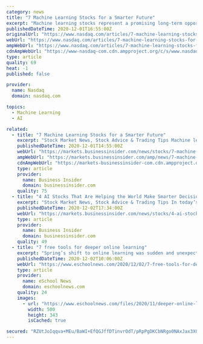 ```yaml
---
category: news
title: "7 Machine Learning Stocks for a Smarter Future"
excerpt: "Machine learning stocks represent a promising long-term opportunity for investors. And they are not just about red-hot startups. There are also a myriad of mature operators that should benefit investors."
publishedDateTime: 2020-12-01T16:55:00Z
originalUrl: "https://www.nasdaq.com/articles/7-machine-learning-stocks-for-a-smarter-future-2020-12-01"
webUrl: "https://www.nasdaq.com/articles/7-machine-learning-stocks-for-a-smarter-future-2020-12-01"
ampWebUrl: "https://www.nasdaq.com/articles/7-machine-learning-stocks-for-a-smarter-future-2020-12-01?amp"
cdnAmpWebUrl: "https://www-nasdaq-com.cdn.ampproject.org/c/s/www.nasdaq.com/articles/7-machine-learning-stocks-for-a-smarter-future-2020-12-01?amp"
type: article
quality: 69
heat: -1
published: false

provider:
  name: Nasdaq
  domain: nasdaq.com

topics:
  - Machine Learning
  - AI

related:
  - title: "7 Machine Learning Stocks for a Smarter Future"
    excerpt: "Stock Market News, Stock Advice & Trading Tips Machine learning stocks represent a promising long-term opportunity for"
    publishedDateTime: 2020-12-01T14:55:00Z
    webUrl: "https://markets.businessinsider.com/news/stocks/7-machine-learning-stocks-for-a-smarter-future-1029854817"
    ampWebUrl: "https://markets.businessinsider.com/amp/news/7-machine-learning-stocks-for-a-smarter-future-1029854817"
    cdnAmpWebUrl: "https://markets-businessinsider-com.cdn.ampproject.org/c/s/markets.businessinsider.com/amp/news/7-machine-learning-stocks-for-a-smarter-future-1029854817"
    type: article
    provider:
      name: Business Insider
      domain: businessinsider.com
    quality: 75
  - title: "4 AI Stocks That Are Helping the World Make Smarter Decisions"
    excerpt: "Stock Market News, Stock Advice & Trading Tips In today’s uncertain economic environment tech stocks (specifically AI"
    publishedDateTime: 2020-12-02T17:34:00Z
    webUrl: "https://markets.businessinsider.com/news/stocks/4-ai-stocks-that-are-helping-the-world-make-smarter-decisions-1029859407"
    type: article
    provider:
      name: Business Insider
      domain: businessinsider.com
    quality: 49
  - title: "7 free tools for deeper online learning"
    excerpt: "Spring’s shift to online learning was sudden and unexpected, and despite pockets of schools that have resumed in-person learning or moved to hybrid learning, most schools are still fully"
    publishedDateTime: 2020-12-02T10:06:00Z
    webUrl: "https://www.eschoolnews.com/2020/12/02/7-free-tools-for-deeper-online-learning/"
    type: article
    provider:
      name: eSchool News
      domain: eschoolnews.com
    quality: 24
    images:
      - url: "https://www.eschoolnews.com/files/2020/11/deeper-online-learning.jpg"
        width: 500
        height: 343
        isCached: true

secured: "RZUtJoIqqva+MEu/BaWI+EfQGJffDTinvrOdT/pRpPgDKCbNRgo0NAxJax3X0V0T8HOQbK/rP52rXO6S6JYXmCsQgZ5EP5cRuKw1/bm6uD/U+TEc3JHURVyJ7jAk7GmMC7/hhUWdRhPyMIXdUcXM+rcDw8giVU0lV7fL9vHGEQKNdC/WOlA5bkitkjThNtGAX6fZmgvJooS8cuKClXI3KAlyuBNRDvEh3A4lgLm4kvhlnCUlNGzMxAc9eHbpmqSQAwZokra2wUqIJpouI/drP16z+V9ViuXmnhRybHShYgGYQOUCiIwqHi+uIzQiIR++mNy/6EUCNtR0TKO6VcO/gZl4WVrUm8u7/4650tN76rE=;uXqZ7f5oSihtq1GSkGTKyg=="
---
```



